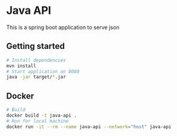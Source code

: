 # Java API
This is a spring boot application to serve json

## Getting started
```bash
# Install dependencies
mvn install
# Start application on 8080
java -jar target/*.jar
```

## Docker
```bash
# Build
docker build -t java-api .
# Run for local machine
docker run -it --rm --name java-api --network="host" java-api
```